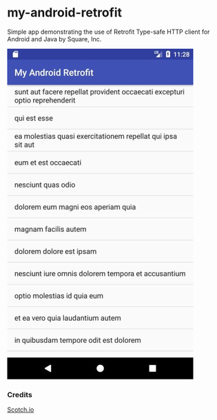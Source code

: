 # my-android-retrofit
Simple app demonstrating the use of Retrofit Type-safe HTTP client for Android and Java by Square, Inc.

![Image](./app/src/main/assets/sc1.jpg)

### Credits
[Scotch.io](https://scotch.io/@femicodes/getting-started-with-retrofit)
